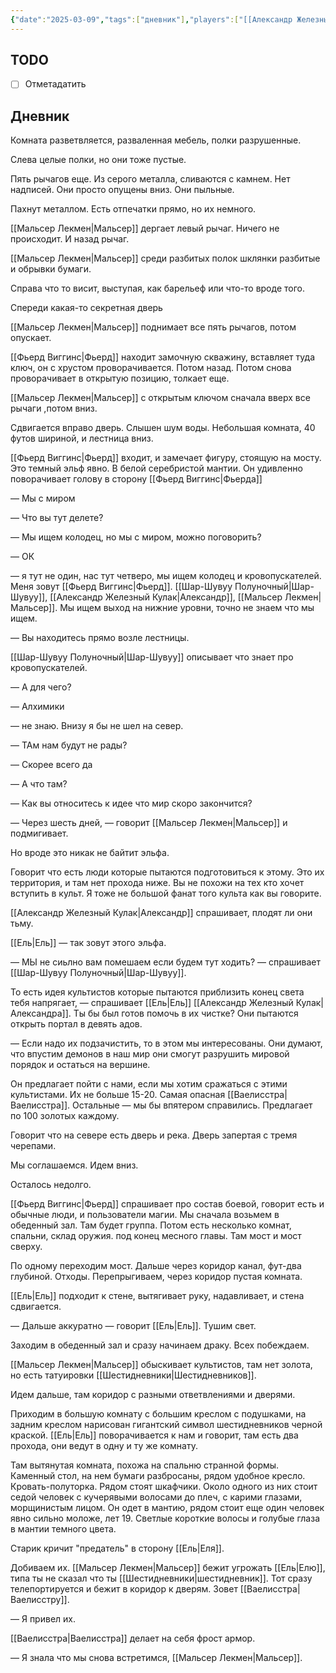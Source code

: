 ```yaml
---
{"date":"2025-03-09","tags":["дневник"],"players":["[[Александр Железный Кулак]]","[[Мальсер Лекмен]]","[[Фьерд Виггинс]]","[[Шар-Шувуу Полуночный]]"],"campaign":"Школа приключенцев Безелота. Переплетенные судьбы","world-date":"41 день весны 776","world-time-start":"11:33","dg-publish":true,"previous-session":"[[2 марта 2025]]","next-session":"[[некст безелот]]","permalink":"/9-marta-2025/","dgPassFrontmatter":true}
---
```



## TODO
- [ ] Отметадатить

## Дневник
Комната разветвляется, разваленная мебель, полки разрушенные. 

Слева целые полки, но они тоже пустые. 

Пять рычагов еще. Из серого металла, сливаются с камнем. Нет надписей. Они просто опущены вниз. Они пыльные. 

Пахнут металлом. Есть отпечатки прямо, но их немного. 

[[Мальсер Лекмен\|Мальсер]] дергает левый рычаг. Ничего не происходит. И назад рычаг. 

[[Мальсер Лекмен\|Мальсер]] среди разбитых полок шклянки разбитые и обрывки бумаги. 

Справа что то висит, выступая, как барельеф или что-то вроде того. 

Спереди какая-то секретная дверь

[[Мальсер Лекмен\|Мальсер]] поднимает все пять рычагов, потом опускает. 

[[Фьерд Виггинс\|Фьерд]] находит замочную скважину, вставляет туда ключ, он с хрустом проворачивается. Потом назад. Потом снова проворачивает в открытую позицию, толкает еще. 

[[Мальсер Лекмен\|Мальсер]] с открытым ключом сначала вверх все рычаги ,потом вниз. 

Сдвигается вправо дверь. Слышен шум воды. Небольшая комната, 40 футов шириной, и лестница вниз. 

[[Фьерд Виггинс\|Фьерд]] входит, и замечает фигуру, стоящую на мосту. Это темный эльф явно. В белой серебристой мантии. Он удивленно поворачивает голову в сторону [[Фьерд Виггинс\|Фьерда]]

— Мы с миром

— Что вы тут делете?

— Мы ищем колодец, но мы с миром, можно поговорить?

— ОК

— я тут не один, нас тут четверо, мы ищем колодец и кровопускателей. Меня зовут [[Фьерд Виггинс\|Фьерд]]. [[Шар-Шувуу Полуночный\|Шар-Шувуу]], [[Александр Железный Кулак\|Александр]], [[Мальсер Лекмен\|Мальсер]]. Мы ищем выход на нижние уровни, точно не знаем что мы ищем. 

— Вы находитесь прямо возле лестницы.

[[Шар-Шувуу Полуночный\|Шар-Шувуу]] описывает что знает про кровопускателей.

— А для чего? 

— Алхимики

— не знаю. Внизу я бы не шел на север. 

— ТАм нам будут не рады?

— Скорее всего да

— А что там?

— Как вы относитесь к идее что мир скоро закончится?

— Через шесть дней, — говорит [[Мальсер Лекмен\|Мальсер]] и подмигивает. 

Но вроде это никак не байтит эльфа.

Говорит что есть люди которые пытаются подготовиться к этому. Это их территория, и там нет прохода ниже. Вы не похожи на тех кто хочет вступить в культ.  Я тоже не большой фанат того культа как вы говорите.

[[Александр Железный Кулак\|Александр]] спрашивает, плодят ли они тьму. 

[[Ель\|Ель]] — так зовут этого эльфа. 

— МЫ не сиьлно вам помешаем если будем тут ходить? — спрашивает [[Шар-Шувуу Полуночный\|Шар-Шувуу]].

То есть идея культистов которые пытаются приблизить конец света тебя напрягает, — спрашивает [[Ель\|Ель]] [[Александр Железный Кулак\|Александра]].  Ты бы был готов помочь в их чистке? Они пытаются открыть портал в девять адов. 

— Если надо их подзачистить, то в этом мы интересованы. Они думают, что впустим демонов в наш мир они смогут разрушить мировой порядок и остаться на вершине. 

Он предлагает пойти с нами, если мы хотим сражаться с этими культистами. Их не больше 15-20. Самая опасная [[Ваелисстра\|Ваелисстра]]. Остальные — мы бы впятером справились. Предлагает по 100 золотых каждому. 

Говорит что на севере есть дверь и река. Дверь запертая с тремя черепами. 

Мы соглашаемся. Идем вниз. 

Осталось недолго.

[[Фьерд Виггинс\|Фьерд]] спрашивает про состав боевой, говорит есть и обычные люди, и пользователи магии. Мы сначала возьмем в обеденный зал. Там будет группа. Потом есть несколько комнат, спальни, склад оружия. под конец месного главы. Там мост и мост сверху. 

По одному переходим мост. Дальше через коридор канал, фут-два глубиной. Отходы. Перепрыгиваем, через коридор пустая комната.

[[Ель\|Ель]] подходит к стене, вытягивает руку, надавливает, и стена сдвигается. 

— Дальше аккуратно — говорит [[Ель\|Ель]]. Тушим свет. 

Заходим в обеденный зал и сразу начинаем драку. Всех побеждаем.

[[Мальсер Лекмен\|Мальсер]] обыскивает культистов, там нет золота, но есть татуировки [[Шестидневники\|Шестидневников]].

Идем дальше, там коридор с разными ответвлениями и  дверями.

Приходим в большую комнату с большим креслом с подушками, на задним креслом нарисован гигантский символ шестидневников черной краской. [[Ель\|Ель]] поворачивается к нам и говорит, там есть два прохода, они ведут в одну и ту же комнату.

Там вытянутая комната, похожа на спальню странной формы. Каменный стол, на нем бумаги разбросаны, рядом удобное кресло. Кровать-полуторка. Рядом стоят шкафчики. Около одного из них стоит седой человек с кучерявыми волосами до плеч, с карими глазами, морщинистым лицом. Он одет в мантию, рядом стоит еще один человек явно сильно моложе, лет 19. Светлые короткие волосы и голубые глаза в мантии темного цвета. 

Старик кричит "предатель" в сторону [[Ель\|Еля]].

Добиваем их. [[Мальсер Лекмен\|Мальсер]] бежит угрожать [[Ель\|Елю]], типа ты не сказал что ты [[Шестидневники\|шестидневник]]. Тот сразу телепортируется и бежит в коридор к дверям. Зовет [[Ваелисстра\|Ваелисстру]]. 

— Я привел их.

[[Ваелисстра\|Ваелисстра]] делает на себя фрост армор.

— Я знала что мы снова встретимся, [[Мальсер Лекмен\|Мальсер]].